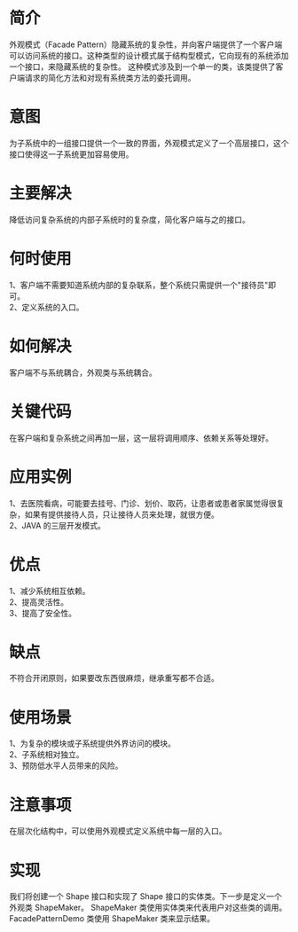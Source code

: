 # 简介
外观模式（Facade Pattern）隐藏系统的复杂性，并向客户端提供了一个客户端可以访问系统的接口。这种类型的设计模式属于结构型模式，它向现有的系统添加一个接口，来隐藏系统的复杂性。
这种模式涉及到一个单一的类，该类提供了客户端请求的简化方法和对现有系统类方法的委托调用。
# 意图
为子系统中的一组接口提供一个一致的界面，外观模式定义了一个高层接口，这个接口使得这一子系统更加容易使用。
# 主要解决
降低访问复杂系统的内部子系统时的复杂度，简化客户端与之的接口。
# 何时使用 
1、客户端不需要知道系统内部的复杂联系，整个系统只需提供一个"接待员"即可。<br>
2、定义系统的入口。<br>
# 如何解决
客户端不与系统耦合，外观类与系统耦合。
# 关键代码
在客户端和复杂系统之间再加一层，这一层将调用顺序、依赖关系等处理好。
# 应用实例
1、去医院看病，可能要去挂号、门诊、划价、取药，让患者或患者家属觉得很复杂，如果有提供接待人员，只让接待人员来处理，就很方便。 <br>
2、JAVA 的三层开发模式。<br>
# 优点
1、减少系统相互依赖。 <br>
2、提高灵活性。 <br>
3、提高了安全性。<br>
# 缺点
不符合开闭原则，如果要改东西很麻烦，继承重写都不合适。
# 使用场景 
1、为复杂的模块或子系统提供外界访问的模块。 <br>
2、子系统相对独立。 <br>
3、预防低水平人员带来的风险。<br>
# 注意事项
在层次化结构中，可以使用外观模式定义系统中每一层的入口。
# 实现
我们将创建一个 Shape 接口和实现了 Shape 接口的实体类。下一步是定义一个外观类 ShapeMaker。
ShapeMaker 类使用实体类来代表用户对这些类的调用。FacadePatternDemo 类使用 ShapeMaker 类来显示结果。
